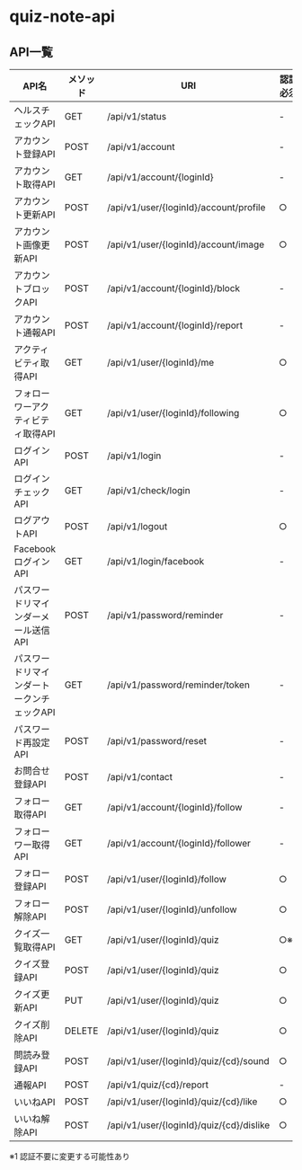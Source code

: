 # quiz-note-api

## API一覧

| API名 | メソッド | URI | 認証必須 |
----|----|----|----
| ヘルスチェックAPI							| GET		| /api/v1/status							| - |
| アカウント登録API							| POST		| /api/v1/account							| - |
| アカウント取得API							| GET		| /api/v1/account/{loginId}					| - |
| アカウント更新API							| POST		| /api/v1/user/{loginId}/account/profile	| ○ |
| アカウント画像更新API						| POST		| /api/v1/user/{loginId}/account/image		| ○ |
| アカウントブロックAPI						| POST		| /api/v1/account/{loginId}/block			| - |
| アカウント通報API							| POST		| /api/v1/account/{loginId}/report			| - |
| アクティビティ取得API						| GET		| /api/v1/user/{loginId}/me					| ○ |
| フォローワーアクティビティ取得API			| GET		| /api/v1/user/{loginId}/following			| ○ |
| ログインAPI								| POST		| /api/v1/login								| - |
| ログインチェックAPI						| GET		| /api/v1/check/login						| - |
| ログアウトAPI								| POST		| /api/v1/logout							| ○ |
| FacebookログインAPI						| GET		| /api/v1/login/facebook					| - |
| パスワードリマインダーメール送信API		| POST		| /api/v1/password/reminder					| - |
| パスワードリマインダートークンチェックAPI	| GET		| /api/v1/password/reminder/token			| - |
| パスワード再設定API						| POST		| /api/v1/password/reset					| - |
| お問合せ登録API							| POST		| /api/v1/contact							| - |
| フォロー取得API							| GET		| /api/v1/account/{loginId}/follow			| - |
| フォローワー取得API						| GET		| /api/v1/account/{loginId}/follower		| - |
| フォロー登録API							| POST		| /api/v1/user/{loginId}/follow				| ○ |
| フォロー解除API							| POST		| /api/v1/user/{loginId}/unfollow			| ○ |
| クイズ一覧取得API							| GET		| /api/v1/user/{loginId}/quiz				| ○※1 |
| クイズ登録API								| POST		| /api/v1/user/{loginId}/quiz				| ○ |
| クイズ更新API								| PUT		| /api/v1/user/{loginId}/quiz				| ○ |
| クイズ削除API								| DELETE	| /api/v1/user/{loginId}/quiz				| ○ |
| 問読み登録API								| POST		| /api/v1/user/{loginId}/quiz/{cd}/sound	| ○ |
| 通報API									| POST		| /api/v1/quiz/{cd}/report					| - |
| いいねAPI									| POST		| /api/v1/user/{loginId}/quiz/{cd}/like		| ○ |
| いいね解除API								| POST		| /api/v1/user/{loginId}/quiz/{cd}/dislike	| ○ |

※1 認証不要に変更する可能性あり
